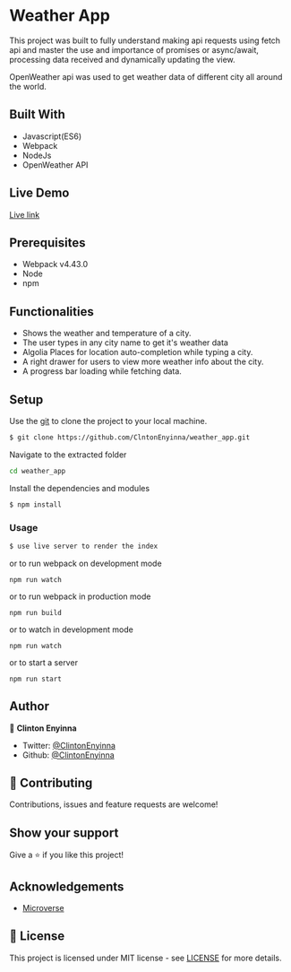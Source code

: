 # Weather App

This project was built to fully understand making api requests using fetch api and master the use and importance of promises or async/await, processing data received and dynamically updating the view.

OpenWeather api was used to get weather data of different city all around the world.

## Built With

- Javascript(ES6)
- Webpack
- NodeJs
- OpenWeather API

## Live Demo

[Live link](https://rawcdn.githack.com/ClintonEnyinna/weather_app/4169cbab5f04dfd52c721f431ece846f0602b5c7/dist/index.html)

## Prerequisites

- Webpack v4.43.0
- Node
- npm


## Functionalities

- Shows the weather and temperature of a city.
- The user types in any city name to get it's weather data
- Algolia Places for location auto-completion while typing a city.
- A right drawer for users to view more weather info about the city.
- A progress bar loading while fetching data.

## Setup

Use the [git](https://git-scm.com/downloads) to clone the project to your local machine.

```sh
$ git clone https://github.com/ClntonEnyinna/weather_app.git
```

Navigate to the extracted folder

```sh
cd weather_app
```

Install the dependencies and modules

```sh
$ npm install
```

### Usage

```sh
$ use live server to render the index
```

or to run webpack on development mode

```
npm run watch
```

or to run webpack in production mode

```
npm run build
```

or to watch in development mode

```
npm run watch
```

or to start a server

```
npm run start
```

## Author

👤 **Clinton Enyinna**

- Twitter: [@ClintonEnyinna](https://twitter.com/ClintonEnyinna)
- Github: [@ClintonEnyinna](https://github.com/ClintonEnyinna)

## 🤝 Contributing

Contributions, issues and feature requests are welcome!

## Show your support

Give a ⭐️ if you like this project!

## Acknowledgements

- [Microverse](https://www.microverse.org/)

## 📝 License

This project is licensed under MIT license - see [LICENSE](/LICENSE) for more details.

